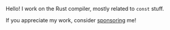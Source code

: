 Hello! I work on the Rust compiler, mostly related to `const` stuff.

If you appreciate my work, consider [sponsoring](https://github.com/sponsors/fee1-dead) me!
